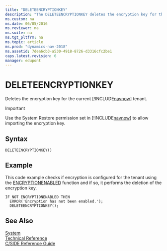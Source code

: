 ```yaml
---
title: "DELETEENCRYPTIONKEY"
description: "The DELETEENCRYPTIONKEY deletes the encryption key for the current Dynamics NAV tenant."
ms.custom: na
ms.date: 06/05/2016
ms.reviewer: na
ms.suite: na
ms.tgt_pltfrm: na
ms.topic: article
ms.prod: "dynamics-nav-2018"
ms.assetid: 7dea6cb3-a530-4918-8726-d3316cfc2be1
caps.latest.revision: 6
manager: edupont
---
```

# DELETEENCRYPTIONKEY
Deletes the encryption key for the current [!INCLUDE[navnow](includes/navnow_md.md)] tenant.  

> [!IMPORTANT]  
>  Use the System Restore permission set in [!INCLUDE[navnow](includes/navnow_md.md)] to allow importing the encryption key.  

## Syntax  

```  
DELETEENCRYPTIONKEY()  
```  

## Example  
 This code example checks if encryption is configured for the tenant using the [ENCRYPTIONENABLED](ENCRYPTIONENABLED.md) function and if so, it performs the deletion of the encryption key.  

```  
IF NOT ENCRYPTIONENABLED THEN  
  ERROR('Encryption has not been enabled.');  
  DELETEENCRYPTIONKEY();  

```  

## See Also  
 [System](System.md)   
 [Technical Reference](Technical-Reference.md)   
 [C/SIDE Reference Guide](C-SIDE-Reference-Guide.md)

